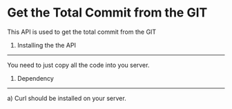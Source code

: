 Get the Total Commit from the GIT
========================

This API is used to get the total commit from the GIT

1) Installing the the API
----------------------------------

You need to just copy all the code into you server. 

1) Dependency 
----------------------------------
a) Curl should be installed on your server. 
